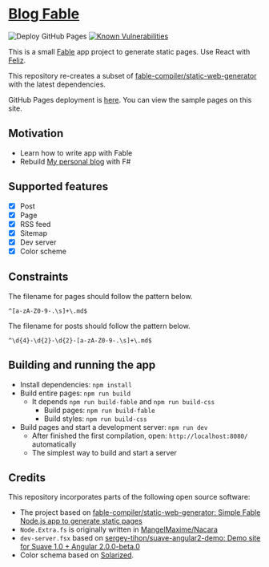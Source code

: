 # [Blog Fable](https://krymtkts.github.io/blog-fable/index.html)

![Deploy GitHub Pages](https://github.com/krymtkts/blog-fable/actions/workflows/gh-pages.yml/badge.svg)
[![Known Vulnerabilities](https://snyk.io/test/github/krymtkts/blog-fable/badge.svg)](https://snyk.io/test/github/krymtkts/blog-fable)

This is a small [Fable](https://fable.io/) app project to generate static pages.
Use React with [Feliz](https://zaid-ajaj.github.io/Feliz/#/).

This repository re-creates a subset of [fable-compiler/static-web-generator](https://github.com/fable-compiler/static-web-generator) with the latest dependencies.

GitHub Pages deployment is [here](https://krymtkts.github.io/blog-fable/index.html).
You can view the sample pages on this site.

## Motivation

- Learn how to write app with Fable
- Rebuild [My personal blog](https://github.com/krymtkts/krymtkts.github.io) with F#

## Supported features

- [x] Post
- [x] Page
- [x] RSS feed
- [x] Sitemap
- [x] Dev server
- [x] Color scheme

## Constraints

The filename for pages should follow the pattern below.

`^[a-zA-Z0-9-.\s]+\.md$`

The filename for posts should follow the pattern below.

`^\d{4}-\d{2}-\d{2}-[a-zA-Z0-9-.\s]+\.md$`

## Building and running the app

- Install dependencies: `npm install`
- Build entire pages: `npm run build`
  - It depends `npm run build-fable` and `npm run build-css`
    - Build pages: `npm run build-fable`
    - Build styles: `npm run build-css`
- Build pages and start a development server: `npm run dev`
  - After finished the first compilation, open: `http://localhost:8080/` automatically
  - The simplest way to build and start a server

## Credits

This repository incorporates parts of the following open source software:

- The project based on [fable-compiler/static-web-generator: Simple Fable Node.js app to generate static pages](https://github.com/fable-compiler/static-web-generator)
- `Node.Extra.fs` is originally written in [MangelMaxime/Nacara](https://github.com/MangelMaxime/Nacara)
- `dev-server.fsx` based on [sergey-tihon/suave-angular2-demo: Demo site for Suave 1.0 + Angular 2.0.0-beta.0](https://github.com/sergey-tihon/suave-angular2-demo)
- Color schema based on [Solarized](https://ethanschoonover.com/solarized/).
